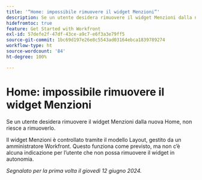 ```yaml
---
title: '“Home: impossibile rimuovere il widget Menzioni”'
description: Se un utente desidera rimuovere il widget Menzioni dalla nuova Home, non riesce a rimuoverlo.
hidefromtoc: true
feature: Get Started with Workfront
exl-id: 57defe2f-47df-43ce-a9c7-e6f3a3e79ff5
source-git-commit: 1bc69d197e26e8c5543ad03164ebca1839789274
workflow-type: ht
source-wordcount: '84'
ht-degree: 100%

---
```


# Home: impossibile rimuovere il widget Menzioni

Se un utente desidera rimuovere il widget Menzioni dalla nuova Home, non riesce a rimuoverlo.

Il widget Menzioni è controllato tramite il modello Layout, gestito da un amministratore Workfront. Questo funziona come previsto, ma non c’è alcuna indicazione per l’utente che non possa rimuovere il widget in autonomia.

_Segnalato per la prima volta il giovedì 12 giugno 2024._
